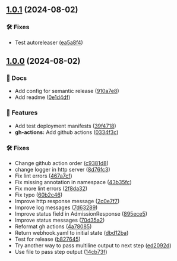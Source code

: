 ## [1.0.1](https://github.com/Randsw/validation-webhook/compare/1.0.0...1.0.1) (2024-08-02)


### 🛠 Fixes

* Test autoreleaser ([ea5a8f4](https://github.com/Randsw/validation-webhook/commit/ea5a8f47393541f04b026346765317c5c0e4b87d))

## [1.0.0](https://github.com/Randsw/validation-webhook/compare/...1.0.0) (2024-08-02)


### 📔 Docs

* Add config for semantic release ([910a7e8](https://github.com/Randsw/validation-webhook/commit/910a7e834cacbf95d5d7c99c8dc0e8eea4e49989))
* Add readme ([0e1d4df](https://github.com/Randsw/validation-webhook/commit/0e1d4df665231872618f09e4dc4db644b17bc20f))


### 🚀 Features

* Add test deployment manifests ([39f4718](https://github.com/Randsw/validation-webhook/commit/39f471806d448f1e7ba2c7fba79485307868a9b0))
* **gh-actions:** Add github actions ([0334f3c](https://github.com/Randsw/validation-webhook/commit/0334f3c0537ee2ecb34b4cd9b79c60642efa1277))


### 🛠 Fixes

* Change github action order ([c9381d8](https://github.com/Randsw/validation-webhook/commit/c9381d89cf1733a4d5c5e9e9bb18b172dfe705e4))
* change logger in http server ([8d76fc3](https://github.com/Randsw/validation-webhook/commit/8d76fc346191bb16a761efa1d740447a795fa2e4))
* Fix lint errors ([467a7cf](https://github.com/Randsw/validation-webhook/commit/467a7cfe16b62748f6f22d333580120d292d92a5))
* Fix missing annotation in namespace ([43b35fc](https://github.com/Randsw/validation-webhook/commit/43b35fcc26b49e13905d1606a460b773ed88e715))
* Fix more lint errors ([2f8da32](https://github.com/Randsw/validation-webhook/commit/2f8da329f48e5e791eddfbede8fe30393e944c54))
* Fix typo ([60b2c46](https://github.com/Randsw/validation-webhook/commit/60b2c4619dff156bce012ed155d75d34bb994e88))
* Improve http response message ([2c0e7f7](https://github.com/Randsw/validation-webhook/commit/2c0e7f7709a3e9e4db86a4dfc68788446bb0ed7e))
* Improve log messages ([7d63289](https://github.com/Randsw/validation-webhook/commit/7d63289fa021dbc4fe3779fd5059dc60f71eddf0))
* Improve status field in AdmissionResponse ([895ece5](https://github.com/Randsw/validation-webhook/commit/895ece52e722d6dc81adad1943fb0918c0fe4fc4))
* Improve status messages ([70d35a2](https://github.com/Randsw/validation-webhook/commit/70d35a2c0922701124022942fe0bbe6a81d742fc))
* Reformat gh actions ([4a78085](https://github.com/Randsw/validation-webhook/commit/4a7808579d3d88b638663ebf4ec998553660d33c))
* Return webhook.yaml to initial state ([dbd12ba](https://github.com/Randsw/validation-webhook/commit/dbd12bada6e59ce2466fc44e0b1a291b05b38c16))
* Test for release ([b827645](https://github.com/Randsw/validation-webhook/commit/b827645c9c4e24fe74ebf07e3fd6720e22e39c38))
* Try another way to pass multiline output to next step ([ed2092d](https://github.com/Randsw/validation-webhook/commit/ed2092d4d9f8648d3eb98d7fd8abd16c60504c39))
* Use file to pass step output ([14cb73f](https://github.com/Randsw/validation-webhook/commit/14cb73fcc495f906bf228dee569a16c578595600))
